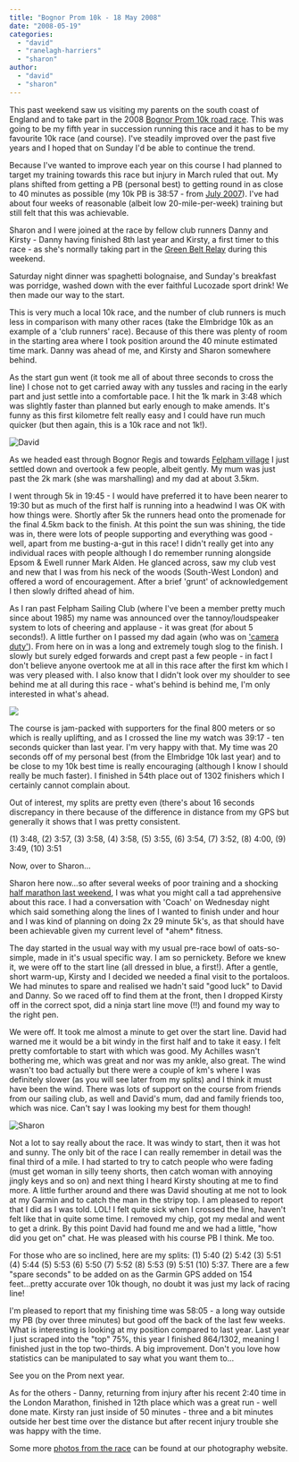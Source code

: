 ```yaml
---
title: "Bognor Prom 10k - 18 May 2008"
date: "2008-05-19"
categories: 
  - "david"
  - "ranelagh-harriers"
  - "sharon"
author: 
  - "david"
  - "sharon"
---
```


This past weekend saw us visiting my parents on the south coast of England and to take part in the 2008 [Bognor Prom 10k road race](http://www.bognorprom10k.org/). This was going to be my fifth year in succession running this race and it has to be my favourite 10k race (and course). I've steadily improved over the past five years and I hoped that on Sunday I'd be able to continue the trend.

Because I've wanted to improve each year on this course I had planned to target my training towards this race but injury in March ruled that out. My plans shifted from getting a PB (personal best) to getting round in as close to 40 minutes as possible (my 10k PB is 38:57 - from [July 2007](/?p=134)). I've had about four weeks of reasonable (albeit low 20-mile-per-week) training but still felt that this was achievable.

Sharon and I were joined at the race by fellow club runners Danny and Kirsty - Danny having finished 8th last year and Kirsty, a first timer to this race - as she's normally taking part in the [Green Belt Relay](http://www.greenbeltrelay.org.uk/) during this weekend.

Saturday night dinner was spaghetti bolognaise, and Sunday's breakfast was porridge, washed down with the ever faithful Lucozade sport drink! We then made our way to the start.

This is very much a local 10k race, and the number of club runners is much less in comparison with many other races (take the Elmbridge 10k as an example of a 'club runners' race). Because of this there was plenty of room in the starting area where I took position around the 40 minute estimated time mark. Danny was ahead of me, and Kirsty and Sharon somewhere behind.

As the start gun went (it took me all of about three seconds to cross the line) I chose not to get carried away with any tussles and racing in the early part and just settle into a comfortable pace. I hit the 1k mark in 3:48 which was slightly faster than planned but early enough to make amends. It's funny as this first kilometre felt really easy and I could have run much quicker (but then again, this is a 10k race and not 1k!).

![David](/images/2008/2008-05-18-bognor10k-david.jpg)

As we headed east through Bognor Regis and towards [Felpham village](http://en.wikipedia.org/wiki/Felpham) I just settled down and overtook a few people, albeit gently. My mum was just past the 2k mark (she was marshalling) and my dad at about 3.5km.

I went through 5k in 19:45 - I would have preferred it to have been nearer to 19:30 but as much of the first half is running into a headwind I was OK with how things were. Shortly after 5k the runners head onto the promenade for the final 4.5km back to the finish. At this point the sun was shining, the tide was in, there were lots of people supporting and everything was good - well, apart from me busting-a-gut in this race! I didn't really get into any individual races with people although I do remember running alongside Epsom & Ewell runner Mark Alden. He glanced across, saw my club vest and new that I was from his neck of the woods (South-West London) and offered a word of encouragement. After a brief 'grunt' of acknowledgement I then slowly drifted ahead of him.

As I ran past Felpham Sailing Club (where I've been a member pretty much since about 1985) my name was announced over the tannoy/loudspeaker system to lots of cheering and applause - it was great (for about 5 seconds!). A little further on I passed my dad again (who was on ['camera duty'](http://rowephoto.co.uk/photos/72157605127950517/)). From here on in was a long and extremely tough slog to the finish. I slowly but surely edged forwards and crept past a few people - in fact I don't believe anyone overtook me at all in this race after the first km which I was very pleased with. I also know that I didn't look over my shoulder to see behind me at all during this race - what's behind is behind me, I'm only interested in what's ahead.

![](/images/2008/2008-05-18-bognor10k-david-finish.jpg)

The course is jam-packed with supporters for the final 800 meters or so which is really uplifting, and as I crossed the line my watch was 39:17 - ten seconds quicker than last year. I'm very happy with that. My time was 20 seconds off of my personal best (from the Elmbridge 10k last year) and to be close to my 10k best time is really encouraging (although I know I should really be much faster). I finished in 54th place out of 1302 finishers which I certainly cannot complain about.

Out of interest, my splits are pretty even (there's about 16 seconds discrepancy in there because of the difference in distance from my GPS but generally it shows that I was pretty consistent.

(1) 3:48, (2) 3:57, (3) 3:58, (4) 3:58, (5) 3:55, (6) 3:54, (7) 3:52, (8) 4:00, (9) 3:49, (10) 3:51

Now, over to Sharon...

Sharon here now...so after several weeks of poor training and a shocking [half marathon last weekend](/?p=343), I was what you might call a tad apprehensive about this race. I had a conversation with 'Coach' on Wednesday night which said something along the lines of I wanted to finish under and hour and I was kind of planning on doing 2x 29 minute 5k's, as that should have been achievable given my current level of \*ahem\* fitness.

The day started in the usual way with my usual pre-race bowl of oats-so-simple, made in it's usual specific way. I am so pernickety. Before we knew it, we were off to the start line (all dressed in blue, a first!). After a gentle, short warm-up, Kirsty and I decided we needed a final visit to the portaloos. We had minutes to spare and realised we hadn't said "good luck" to David and Danny. So we raced off to find them at the front, then I dropped Kirsty off in the correct spot, did a ninja start line move (!!) and found my way to the right pen.

We were off. It took me almost a minute to get over the start line. David had warned me it would be a bit windy in the first half and to take it easy. I felt pretty comfortable to start with which was good. My Achilles wasn't bothering me, which was great and nor was my ankle, also great. The wind wasn't too bad actually but there were a couple of km's where I was definitely slower (as you will see later from my splits) and I think it must have been the wind. There was lots of support on the course from friends from our sailing club, as well and David's mum, dad and family friends too, which was nice. Can't say I was looking my best for them though! 

![Sharon](/images/2008/2008-05-18-bognor10k-sharon.jpg)

Not a lot to say really about the race. It was windy to start, then it was hot and sunny. The only bit of the race I can really remember in detail was the final third of a mile. I had started to try to catch people who were fading (must get woman in silly teeny shorts, then catch woman with annoying jingly keys and so on) and next thing I heard Kirsty shouting at me to find more. A little further around and there was David shouting at me not to look at my Garmin and to catch the man in the stripy top. I am pleased to report that I did as I was told. LOL! I felt quite sick when I crossed the line, haven't felt like that in quite some time. I removed my chip, got my medal and went to get a drink. By this point David had found me and we had a little, "how did you get on" chat. He was pleased with his course PB I think. Me too.

For those who are so inclined, here are my splits: (1) 5:40 (2) 5:42 (3) 5:51 (4) 5:44 (5) 5:53 (6) 5:50 (7) 5:52 (8) 5:53 (9) 5:51 (10) 5:37. There are a few "spare seconds" to be added on as the Garmin GPS added on 154 feet...pretty accurate over 10k though, no doubt it was just my lack of racing line!

I'm pleased to report that my finishing time was 58:05 - a long way outside my PB (by over three minutes) but good off the back of the last few weeks. What is interesting is looking at my position compared to last year. Last year I just scraped into the "top" 75%, this year I finished 864/1302, meaning I finished just in the top two-thirds. A big improvement. Don't you love how statistics can be manipulated to say what you want them to...

See you on the Prom next year.

As for the others - Danny, returning from injury after his recent 2:40 time in the London Marathon, finished in 12th place which was a great run - well done mate. Kirsty ran just inside of 50 minutes - three and a bit minutes outside her best time over the distance but after recent injury trouble she was happy with the time.

Some more [photos from the race](http://rowephoto.co.uk/photos/72157605127950517/) can be found at our photography website.
